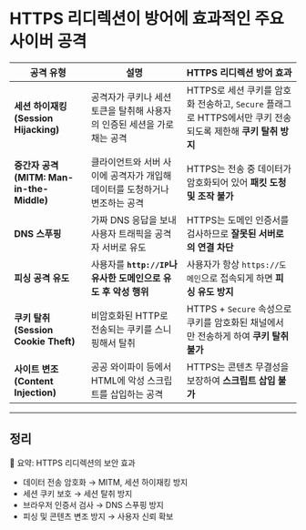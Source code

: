 # HTTPS 리디렉션이 방어에 효과적인 주요 사이버 공격

| 공격 유형                                | 설명                                        | HTTPS 리디렉션 방어 효과                                                         |
| ------------------------------------ | ----------------------------------------- | ------------------------------------------------------------------------ |
| **세션 하이재킹 (Session Hijacking)**      | 공격자가 쿠키나 세션 토큰을 탈취해 사용자의 인증된 세션을 가로채는 공격  | HTTPS로 세션 쿠키를 암호화 전송하고, `Secure` 플래그로 HTTPS에서만 쿠키 전송되도록 제한해 **쿠키 탈취 방지** |
| **중간자 공격 (MITM: Man-in-the-Middle)** | 클라이언트와 서버 사이에 공격자가 개입해 데이터를 도청하거나 변조하는 공격 | HTTPS는 전송 중 데이터가 암호화되어 있어 **패킷 도청 및 조작 불가**                              |
| **DNS 스푸핑**                          | 가짜 DNS 응답을 보내 사용자 트래픽을 공격자 서버로 유도         | HTTPS는 도메인 인증서를 검사하므로 **잘못된 서버로의 연결 차단**                                 |
| **피싱 공격 유도**                         | 사용자를 **`http://IP`나 유사한 도메인으로 유도 후 악성 행위**    | 사용자가 항상 `https://도메인`으로 접속되게 하면 **피싱 유도 방지**                             |
| **쿠키 탈취 (Session Cookie Theft)**     | 비암호화된 HTTP로 전송되는 쿠키를 스니핑해서 탈취             | HTTPS + `Secure` 속성으로 쿠키를 암호화된 채널에서만 전송하게 하여 **쿠키 탈취 불가**                |
| **사이트 변조 (Content Injection)**       | 공공 와이파이 등에서 HTML에 악성 스크립트를 삽입하는 공격        | HTTPS는 콘텐츠 무결성을 보장하여 **스크립트 삽입 불가**                                      |


---
## 정리
🔐 요약: HTTPS 리디렉션의 보안 효과
* 데이터 전송 암호화 → MITM, 세션 하이재킹 방지
* 세션 쿠키 보호 → 세션 탈취 방지
* 브라우저 인증서 검사 → DNS 스푸핑 방지
* 피싱 및 콘텐츠 변조 방지 → 사용자 신뢰 확보
